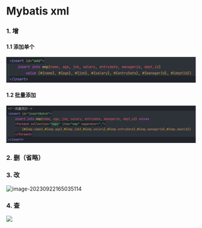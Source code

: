 # Mybatis xml

### 1. 增

#### 1.1 添加单个

<img src="https://github.com/TankingCao/picx-images-hosting/raw/master/1695369883837.png" alt="1695369883837" />

#### 1.2 批量添加

<img src="https://github.com/TankingCao/picx-images-hosting/raw/master/1695370883651.png" alt="1695370883651" />

### 2. 删（省略）

### 3. 改

![image-20230922165035114](https://gitee.com/clibin/image-bed/raw/master/image-20230922165035114.png)

### 4. 查

<img src="https://gitee.com/clibin/image-bed/raw/master/20230922164641.png"/>

































